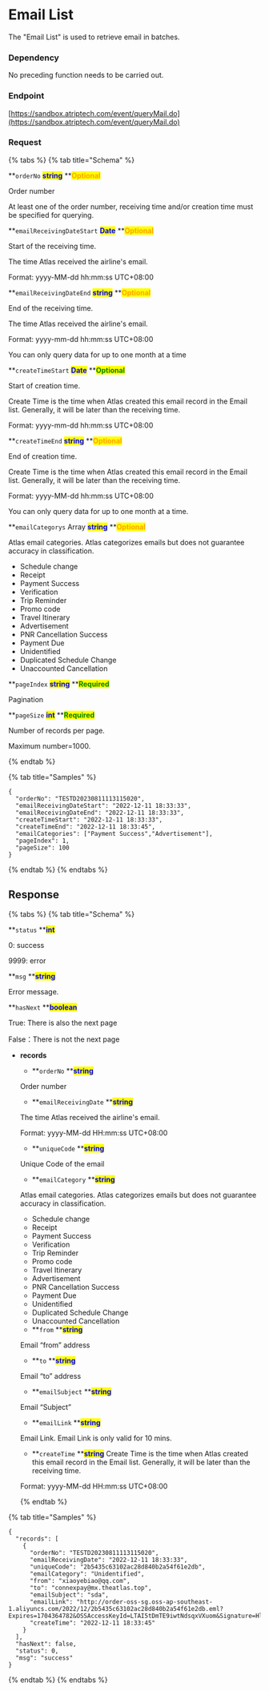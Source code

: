# Email List

The "Email List" is used to retrieve email in batches.

### Dependency

No preceding function needs to be carried out.

### Endpoint
[https://sandbox.atriptech.com/event/queryMail.do](https://sandbox.atriptech.com/event/queryMail.do)

### Request

{% tabs %}
{% tab title="Schema" %}


**`orderNo`  **<mark style="color:blue;">**string**</mark>**  **<mark style="color:orange;">**Optional**</mark>

Order number

At least one of the order number, receiving time and/or creation time must be specified for querying.

**`emailReceivingDateStart`  **<mark style="color:blue;">**Date**</mark>**  **<mark style="color:orange;">**Optional**</mark>

Start of the receiving time.

The time Atlas received the airline's email.

Format: yyyy-MM-dd hh:mm:ss UTC+08:00


**`emailReceivingDateEnd`  **<mark style="color:blue;">**string**</mark>**  **<mark style="color:orange;">**Optional**</mark>

End of the receiving time.

The time Atlas received the airline's email.

Format: yyyy-mm-dd hh:mm:ss UTC+08:00

You can only query data for up to one month at a time

**`createTimeStart`  **<mark style="color:blue;">**Date**</mark>**  **<mark style="color:green;">**Optional**</mark>

Start of creation time.

Create Time is the time when Atlas created this email record in the Email list. Generally, it will be later than the receiving time.

Format: yyyy-mm-dd hh:mm:ss UTC+08:00

**`createTimeEnd`  **<mark style="color:blue;">**string**</mark>**  **<mark style="color:orange;">**Optional**</mark>

End of creation time.

Create Time is the time when Atlas created this email record in the Email list. Generally, it will be later than the receiving time.

Format: yyyy-MM-dd hh:mm:ss UTC+08:00

You can only query data for up to one month at a time.

**`emailCategorys` Array **<mark style="color:blue;">**string**</mark>**  **<mark style="color:orange;">**Optional**</mark>

Atlas email categories. Atlas categorizes emails but does not guarantee accuracy in classification.
- Schedule change
- Receipt
- Payment Success
- Verification
- Trip Reminder
- Promo code
- Travel Itinerary
- Advertisement
- PNR Cancellation Success
- Payment Due
- Unidentified
- Duplicated Schedule Change
- Unaccounted Cancellation

**`pageIndex`  **<mark style="color:blue;">**string**</mark>**  **<mark style="color:green;">**Required**</mark>

Pagination

**`pageSize`  **<mark style="color:blue;">**int**</mark>**  **<mark style="color:green;">**Required**</mark>

Number of records per page.

Maximum number=1000.

{% endtab %}


{% tab title="Samples" %}
```
{
  "orderNo": "TESTD20230811113115020",
  "emailReceivingDateStart": "2022-12-11 18:33:33",
  "emailReceivingDateEnd": "2022-12-11 18:33:33",
  "createTimeStart": "2022-12-11 18:33:33",
  "createTimeEnd": "2022-12-11 18:33:45",
  "emailCategories": ["Payment Success","Advertisement"],
  "pageIndex": 1,
  "pageSize": 100
}
```

{% endtab %}
{% endtabs %}

## Response

{% tabs %}
{% tab title="Schema" %}

**`status`  **<mark style="color:blue;">**int**</mark>

0: success

9999: error 

**`msg`  **<mark style="color:blue;">**string**</mark>

Error message.

**`hasNext`  **<mark style="color:blue;">**boolean**</mark>

True: There is also the next page

False：There is not the next page

* **records**
  *   **`orderNo` **<mark style="color:blue;">**string**</mark>

  Order number

  *   **`emailReceivingDate` **<mark style="color:blue;">**string**</mark>

  The time Atlas received the airline's email.

  Format: yyyy-MM-dd HH:mm:ss UTC+08:00

  *   **`uniqueCode` **<mark style="color:blue;">**string**</mark>

  Unique Code of the email

  *   **`emailCategory` **<mark style="color:blue;">**string**</mark>

  Atlas email categories. Atlas categorizes emails but does not guarantee accuracy in classification.
  - Schedule change
  - Receipt
  - Payment Success
  - Verification
  - Trip Reminder
  - Promo code
  - Travel Itinerary
  - Advertisement
  - PNR Cancellation Success
  - Payment Due
  - Unidentified
  - Duplicated Schedule Change
  - Unaccounted Cancellation

  *   **`from` **<mark style="color:blue;">**string**</mark>

  Email “from” address

  *   **`to` **<mark style="color:blue;">**string**</mark>

  Email “to” address

  *   **`emailSubject` **<mark style="color:blue;">**string**</mark>
  
  Email “Subject”

  *   **`emailLink` **<mark style="color:blue;">**string**</mark>
  
  Email Link. Email Link is only valid for 10 mins.

  *   **`createTime` **<mark style="color:blue;">**string**</mark>
  Create Time is the time when Atlas created this email record in the Email list. Generally, it will be later than the receiving time.

  Format: yyyy-MM-dd HH:mm:ss UTC+08:00


  {% endtab %}


{% tab title="Samples" %}
```
{
  "records": [
    {
      "orderNo": "TESTD20230811113115020",
      "emailReceivingDate": "2022-12-11 18:33:33",
      "uniqueCode": "2b5435c63102ac28d840b2a54f61e2db",
      "emailCategory": "Unidentified",
      "from": "xiaoyebiao@qq.com",
      "to": "connexpay@mx.theatlas.top",
      "emailSubject": "sda",
      "emailLink": "http://order-oss-sg.oss-ap-southeast-1.aliyuncs.com/2022/12/2b5435c63102ac28d840b2a54f61e2db.eml?Expires=1704364782&OSSAccessKeyId=LTAI5tDmTE9iwtNdsqxVXuom&Signature=Hl6vBTM8lv%2Fan%2FFnCVQmQnwaXnk%3D",
      "createTime": "2022-12-11 18:33:45"
    }
  ],
  "hasNext": false,
  "status": 0,
  "msg": "success"
}
```

{% endtab %}
{% endtabs %}



  








